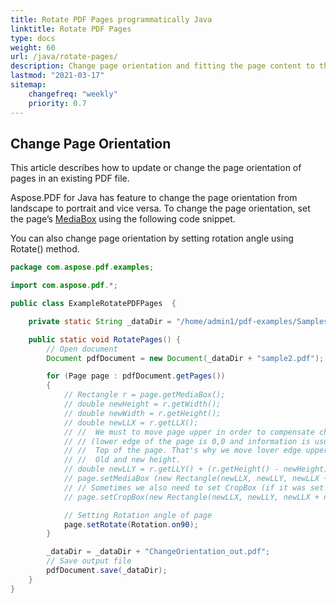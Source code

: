 ```yaml
---
title: Rotate PDF Pages programmatically Java
linktitle: Rotate PDF Pages
type: docs
weight: 60
url: /java/rotate-pages/
description: Change page orientation and fitting the page content to the new page orientation using Java.
lastmod: "2021-03-17"
sitemap:
    changefreq: "weekly"
    priority: 0.7
---
```


## Change Page Orientation

This article describes how to update or change the page orientation of pages in an existing PDF file.

Aspose.PDF for Java has feature to change the page orientation from landscape to portrait and vice versa. To change the page orientation, set the page’s [MediaBox](https://apireference.aspose.com/pdf/java/com.aspose.pdf/Page#setMediaBox-com.aspose.pdf.Rectangle-) using the following code snippet.

You can also change page orientation by setting rotation angle using Rotate() method.

```java
package com.aspose.pdf.examples;

import com.aspose.pdf.*;

public class ExampleRotatePDFPages  {

    private static String _dataDir = "/home/admin1/pdf-examples/Samples/";

    public static void RotatePages() {
        // Open document
        Document pdfDocument = new Document(_dataDir + "sample2.pdf");

        for (Page page : pdfDocument.getPages())
        {            
            // Rectangle r = page.getMediaBox();
            // double newHeight = r.getWidth();
            // double newWidth = r.getHeight();
            // double newLLX = r.getLLX();
            // //  We must to move page upper in order to compensate changing page size
            // // (lower edge of the page is 0,0 and information is usually placed from the
            // //  Top of the page. That's why we move lover edge upper on difference between
            // //  Old and new height.
            // double newLLY = r.getLLY() + (r.getHeight() - newHeight);
            // page.setMediaBox (new Rectangle(newLLX, newLLY, newLLX + newWidth, newLLY + newHeight));
            // // Sometimes we also need to set CropBox (if it was set in original file)
            // page.setCropBox(new Rectangle(newLLX, newLLY, newLLX + newWidth, newLLY + newHeight));

            // Setting Rotation angle of page
            page.setRotate(Rotation.on90);
        }

        _dataDir = _dataDir + "ChangeOrientation_out.pdf";
        // Save output file
        pdfDocument.save(_dataDir);
    }    
}
```


